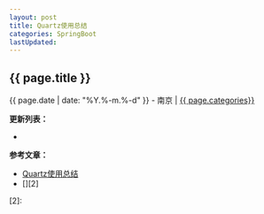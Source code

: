 ```yaml
---
layout: post
title: Quartz使用总结
categories: SpringBoot
lastUpdated:
---
```


## {{ page.title }}

{{ page.date | date: "%Y.%-m.%-d" }} - 南京 | <a href="/archive#{{ page.categories }}">{{ page.categories}}</a>



**更新列表：**

*



**参考文章：**

* [Quartz使用总结][1]
* [][2]


[1]: http://www.cnblogs.com/drift-ice/p/3817269.html
[2]: 
